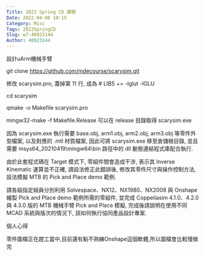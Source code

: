 ```yaml
---
Title: 2022 Spring CD 課程
Date: 2022-04-06 10:15
Category: Misc
Tags: 2022SpringCD
Slug: w7-40923144
Author: 40923144
---
```


設計uArm機械手臂

git clone https://github.com/mdecourse/scarysim.git

修改 scarysim.pro, 蓋掉第 11 行, 成為 # LIBS     += -lglut -lGLU

cd scarysim

qmake -o Makefile scarysim.pro

mingw32-make -f Makefile.Release 可以在 release 目錄取得 scarysim.exe

因為 scarysim.exe 執行需要 base.obj, arm1.obj, arm2.obj, arm3.obj 等零件外型檔案, 以及對應的 .mtl 材質檔案, 因此可將 scarysim.exe 移至倉儲根目錄, 並且需要 msys64_20210419\mingw64\bin 路徑中的 dll 動態連結程式庫配合執行.

由於此套程式碼在 Target 模式下, 零組件間會造成干涉, 表示其 Inverse Kinematic 運算並不正確, 請設法修正此錯誤後, 修改其零件尺寸與操作控制方法, 設法模擬 MTB 的 Pick and Place demo 範例.

請各組指定組員分別利用 Solvespace、NX12、NX1980、NX2008 與 Onshape 繪製 Pick and Place demo 範例所需的零組件, 並完成 Coppeliasim 4.1.0、4.2.0 與 4.3.0 版的 MTB 機械手臂 Pick and Place 模擬, 完成後請說明在使用不同 MCAD 系統與版次的情況下, 該如何執行協同產品設計專案.


個人心得

零件圖檔正在趕工當中,目前還有點不熟練Onshape這個軟體,所以圖檔會比較慢做完